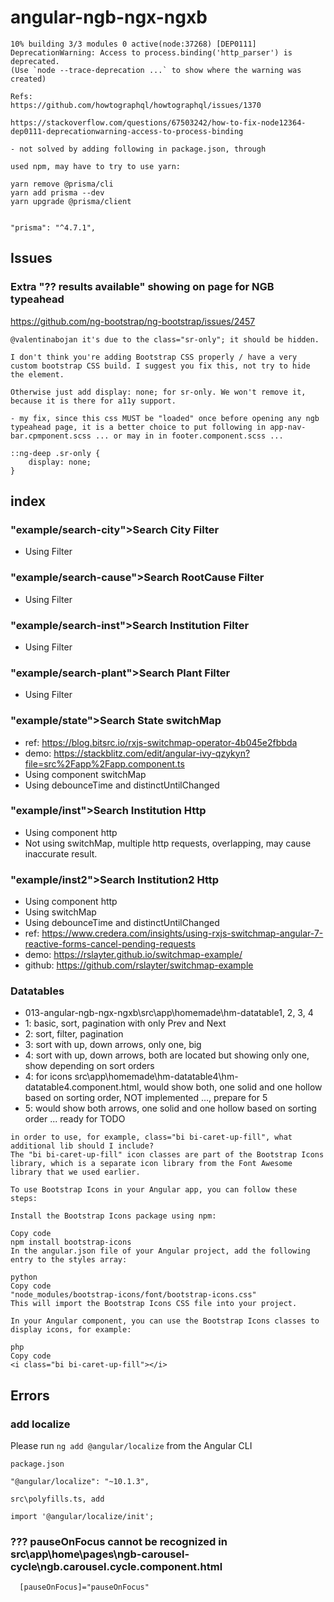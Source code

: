 # angular-ngb-ngx-ngxb

```
10% building 3/3 modules 0 active(node:37268) [DEP0111] DeprecationWarning: Access to process.binding('http_parser') is deprecated.
(Use `node --trace-deprecation ...` to show where the warning was created)

Refs:
https://github.com/howtographql/howtographql/issues/1370

https://stackoverflow.com/questions/67503242/how-to-fix-node12364-dep0111-deprecationwarning-access-to-process-binding

- not solved by adding following in package.json, through

used npm, may have to try to use yarn:

yarn remove @prisma/cli
yarn add prisma --dev
yarn upgrade @prisma/client


"prisma": "^4.7.1",
```

## Issues

### Extra "?? results available" showing on page for NGB typeahead

https://github.com/ng-bootstrap/ng-bootstrap/issues/2457

```
@valentinabojan it's due to the class="sr-only"; it should be hidden.

I don't think you're adding Bootstrap CSS properly / have a very custom bootstrap CSS build. I suggest you fix this, not try to hide the element.

Otherwise just add display: none; for sr-only. We won't remove it, because it is there for a11y support.

- my fix, since this css MUST be "loaded" once before opening any ngb typeahead page, it is a better choice to put following in app-nav-bar.cpmponent.scss ... or may in in footer.component.scss ...

::ng-deep .sr-only {
    display: none;
}

```

## index

### "example/search-city">Search City Filter

- Using Filter

### "example/search-cause">Search RootCause Filter

- Using Filter

### "example/search-inst">Search Institution Filter

- Using Filter

### "example/search-plant">Search Plant Filter

- Using Filter

### "example/state">Search State switchMap

- ref: https://blog.bitsrc.io/rxjs-switchmap-operator-4b045e2fbbda
- demo: https://stackblitz.com/edit/angular-ivy-qzykyn?file=src%2Fapp%2Fapp.component.ts
- Using component switchMap
- Using debounceTime and distinctUntilChanged

### "example/inst">Search Institution Http

- Using component http
- Not using switchMap, multiple http requests, overlapping, may cause inaccurate result.

### "example/inst2">Search Institution2 Http

- Using component http
- Using switchMap
- Using debounceTime and distinctUntilChanged
- ref: https://www.credera.com/insights/using-rxjs-switchmap-angular-7-reactive-forms-cancel-pending-requests
- demo: https://rslayter.github.io/switchmap-example/
- github: https://github.com/rslayter/switchmap-example

### Datatables

- 013-angular-ngb-ngx-ngxb\src\app\homemade\hm-datatable1, 2, 3, 4
- 1: basic, sort, pagination with only Prev and Next
- 2: sort, filter, pagination
- 3: sort with up, down arrows, only one, big
- 4: sort with up, down arrows, both are located but showing only one, show depending on sort orders
- 4: for icons src\app\homemade\hm-datatable4\hm-datatable4.component.html, would show both, one solid and one hollow based on sorting order, NOT implemented ..., prepare for 5
- 5: would show both arrows, one solid and one hollow based on sorting order ... ready for TODO

```
in order to use, for example, class="bi bi-caret-up-fill", what additional lib should I include?
The "bi bi-caret-up-fill" icon classes are part of the Bootstrap Icons library, which is a separate icon library from the Font Awesome library that we used earlier.

To use Bootstrap Icons in your Angular app, you can follow these steps:

Install the Bootstrap Icons package using npm:

Copy code
npm install bootstrap-icons
In the angular.json file of your Angular project, add the following entry to the styles array:

python
Copy code
"node_modules/bootstrap-icons/font/bootstrap-icons.css"
This will import the Bootstrap Icons CSS file into your project.

In your Angular component, you can use the Bootstrap Icons classes to display icons, for example:

php
Copy code
<i class="bi bi-caret-up-fill"></i>
```

## Errors

### add localize

Please run `ng add @angular/localize` from the Angular CLI

```
package.json

"@angular/localize": "~10.1.3",

src\polyfills.ts, add

import '@angular/localize/init';

```

### ??? pauseOnFocus cannot be recognized in src\app\home\pages\ngb-carousel-cycle\ngb.carousel.cycle.component.html

```
  [pauseOnFocus]="pauseOnFocus"

```
